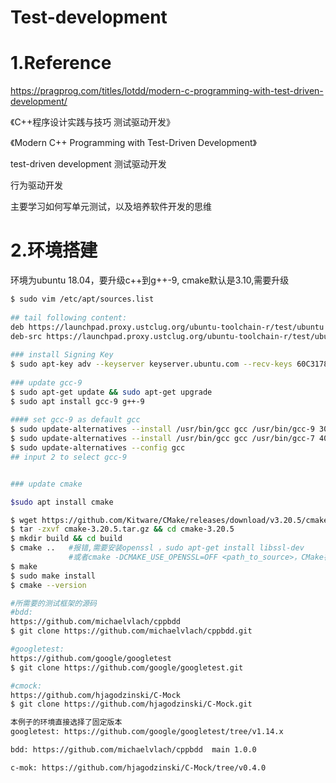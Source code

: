 # Test-development


# 1.Reference

https://pragprog.com/titles/lotdd/modern-c-programming-with-test-driven-development/
  
《C++程序设计实践与技巧 测试驱动开发》
  
《Modern C++ Programming with Test-Driven Development》

test-driven development
测试驱动开发

行为驱动开发

主要学习如何写单元测试，以及培养软件开发的思维

# 2.环境搭建

环境为ubuntu 18.04，要升级c++到g++-9, cmake默认是3.10,需要升级
```bash
$ sudo vim /etc/apt/sources.list
 
## tail following content:
deb https://launchpad.proxy.ustclug.org/ubuntu-toolchain-r/test/ubuntu bionic main
deb-src https://launchpad.proxy.ustclug.org/ubuntu-toolchain-r/test/ubuntu bionic main
 
### install Signing Key
$ sudo apt-key adv --keyserver keyserver.ubuntu.com --recv-keys 60C317803A41BA51845E371A1E9377A2BA9EF27F
 
### update gcc-9
$ sudo apt-get update && sudo apt-get upgrade
$ sudo apt install gcc-9 g++-9
 
#### set gcc-9 as default gcc
$ sudo update-alternatives --install /usr/bin/gcc gcc /usr/bin/gcc-9 30 --slave /usr/bin/g++ g++ /usr/bin/g++-9
$ sudo update-alternatives --install /usr/bin/gcc gcc /usr/bin/gcc-7 40 --slave /usr/bin/g++ g++ /usr/bin/g++-7
$ sudo update-alternatives --config gcc
## input 2 to select gcc-9


### update cmake

$sudo apt install cmake

$ wget https://github.com/Kitware/CMake/releases/download/v3.20.5/cmake-3.20.5.tar.gz
$ tar -zxvf cmake-3.20.5.tar.gz && cd cmake-3.20.5
$ mkdir build && cd build
$ cmake ..   #报错,需要安装openssl ，sudo apt-get install libssl-dev
             #或者cmake -DCMAKE_USE_OPENSSL=OFF <path_to_source>，CMake在构建过程中不使用 OpenSSL
$ make 
$ sudo make install
$ cmake --version


```

```bash
#所需要的测试框架的源码
#bdd:
https://github.com/michaelvlach/cppbdd
$ git clone https://github.com/michaelvlach/cppbdd.git

#googletest:
https://github.com/google/googletest
$ git clone https://github.com/google/googletest.git

#cmock:
https://github.com/hjagodzinski/C-Mock
$ git clone https://github.com/hjagodzinski/C-Mock.git

本例子的环境直接选择了固定版本
googletest: https://github.com/google/googletest/tree/v1.14.x

bdd: https://github.com/michaelvlach/cppbdd  main 1.0.0

c-mok: https://github.com/hjagodzinski/C-Mock/tree/v0.4.0
```